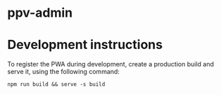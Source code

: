 # ppv-admin

# Development instructions

To register the PWA during development, create a production build and serve it, using the following command:

```
npm run build && serve -s build     
```

